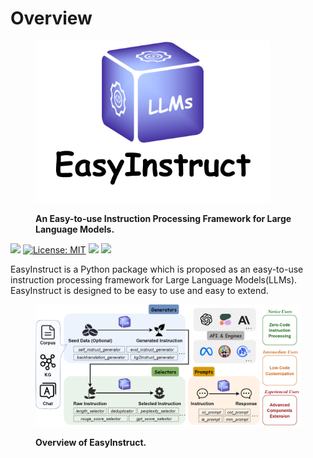 # Overview

<figure><img src=".gitbook/assets/logo.png" alt="" width="375"><figcaption><p><strong>An Easy-to-use Instruction Processing Framework for Large Language Models.</strong></p></figcaption></figure>

![](https://img.shields.io/badge/version-v0.0.5-blue) [![License: MIT](https://img.shields.io/badge/License-MIT-green.svg)](https://opensource.org/licenses/MIT) ![](https://img.shields.io/github/last-commit/zjunlp/EasyInstruct?color=green) ![](https://img.shields.io/badge/PRs-Welcome-red)

EasyInstruct is a Python package which is proposed as an easy-to-use instruction processing framework for Large Language Models(LLMs). EasyInstruct is designed to be easy to use and easy to extend.

<figure><img src=".gitbook/assets/overview.png" alt=""><figcaption><p><strong>Overview of EasyInstruct.</strong></p></figcaption></figure>

